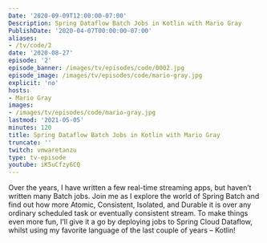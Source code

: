 ```yaml
---
Date: '2020-09-09T12:00:00-07:00'
Description: Spring Dataflow Batch Jobs in Kotlin with Mario Gray
PublishDate: '2020-04-07T00:00:00-07:00'
aliases:
- /tv/code/2
date: '2020-08-27'
episode: '2'
episode_banner: /images/tv/episodes/code/0002.jpg
episode_image: /images/tv/episodes/code/mario-gray.jpg
explicit: 'no'
hosts:
- Mario Gray
images:
- /images/tv/episodes/code/mario-gray.jpg
lastmod: '2021-05-05'
minutes: 120
title: Spring Dataflow Batch Jobs in Kotlin with Mario Gray
truncate: ''
twitch: vmwaretanzu
type: tv-episode
youtube: iK5uCfzy6CQ
---
```


Over the years, I have written a few real-time streaming apps, but haven’t written many Batch jobs. Join me as I explore the world of Spring Batch and find out how more Atomic, Consistent, Isolated, and Durable it is over any ordinary scheduled task or eventually consistent stream. To make things even more fun, I’ll give it a go by deploying jobs to Spring Cloud Dataflow, whilst using my favorite language of the last couple of years – Kotlin!